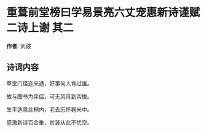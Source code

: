 # 重葺前堂榜曰学易景亮六丈宠惠新诗谨赋二诗上谢  其二

**作者**: 刘跂

## 诗词内容

草堂门径迩来通，好事何人肯过雄。

故与图书为伴侣，可无风月到帘栊。

生平适意丝桐内，老去忘怀麹米中。

感激新诗百金重，贫装从此不忧空。

